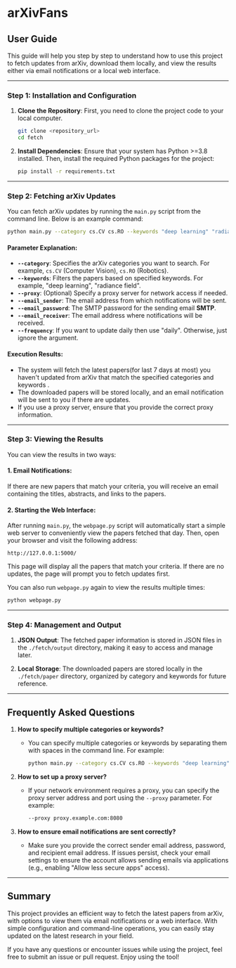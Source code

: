 # arXivFans

## User Guide

This guide will help you step by step to understand how to use this project to fetch updates from arXiv, download them locally, and view the results either via email notifications or a local web interface.

---

### Step 1: Installation and Configuration

1. **Clone the Repository**:
   First, you need to clone the project code to your local computer.
   ```bash
   git clone <repository_url>
   cd fetch
   ```

2. **Install Dependencies**:
   Ensure that your system has Python >=3.8 installed. Then, install the required Python packages for the project:
   ```bash
   pip install -r requirements.txt
   ```

---

### Step 2: Fetching arXiv Updates

You can fetch arXiv updates by running the `main.py` script from the command line. Below is an example command:

```bash
python main.py --category cs.CV cs.RO --keywords "deep learning" "radiance field" --proxy proxy.example.com:8080 --email_sender your_email@example.com --email_password your_password --email_receiver recipient@example.com --frequency daily
```

#### Parameter Explanation:

- **`--category`**: Specifies the arXiv categories you want to search. For example, `cs.CV` (Computer Vision), `cs.RO` (Robotics).
- **`--keywords`**: Filters the papers based on specified keywords. For example, "deep learning", "radiance field".
- **`--proxy`**: (Optional) Specify a proxy server for network access if needed.
- **`--email_sender`**: The email address from which notifications will be sent.
- **`--email_password`**: The SMTP password for the sending email **SMTP**.
- **`--email_receiver`**: The email address where notifications will be received.
- **`--frequency`**: If you want to update daily then use "daily". Otherwise, just ignore the argument.

#### Execution Results:

- The system will fetch the latest papers(for last 7 days at most) you haven't updated from arXiv that match the specified categories and keywords .
- The downloaded papers will be stored locally, and an email notification will be sent to you if there are updates.
- If you use a proxy server, ensure that you provide the correct proxy information.

---

### Step 3: Viewing the Results

You can view the results in two ways:

#### 1. **Email Notifications**:
   If there are new papers that match your criteria, you will receive an email containing the titles, abstracts, and links to the papers.

#### 2. **Starting the Web Interface**:
   After running `main.py`, the `webpage.py` script will automatically start a simple web server to conveniently view the papers fetched that day. 
   Then, open your browser and visit the following address:
   ```
   http://127.0.0.1:5000/
   ```
   This page will display all the papers that match your criteria. If there are no updates, the page will prompt you to fetch updates first.

   You can also run `webpage.py` again to view the results multiple times:
   ```bash
   python webpage.py
   ```

---

### Step 4: Management and Output

1. **JSON Output**:
   The fetched paper information is stored in JSON files in the `./fetch/output` directory, making it easy to access and manage later.

2. **Local Storage**:
   The downloaded papers are stored locally in the `./fetch/paper` directory, organized by category and keywords for future reference.

---

## Frequently Asked Questions

1. **How to specify multiple categories or keywords?**
   - You can specify multiple categories or keywords by separating them with spaces in the command line. For example:
     ```bash
     python main.py --category cs.CV cs.RO --keywords "deep learning" "radiance field"
     ```

2. **How to set up a proxy server?**
   - If your network environment requires a proxy, you can specify the proxy server address and port using the `--proxy` parameter. For example:
     ```bash
     --proxy proxy.example.com:8080
     ```

3. **How to ensure email notifications are sent correctly?**
   - Make sure you provide the correct sender email address, password, and recipient email address. If issues persist, check your email settings to ensure the account allows sending emails via applications (e.g., enabling "Allow less secure apps" access).

---

## Summary

This project provides an efficient way to fetch the latest papers from arXiv, with options to view them via email notifications or a web interface. With simple configuration and command-line operations, you can easily stay updated on the latest research in your field.

If you have any questions or encounter issues while using the project, feel free to submit an issue or pull request. Enjoy using the tool!
